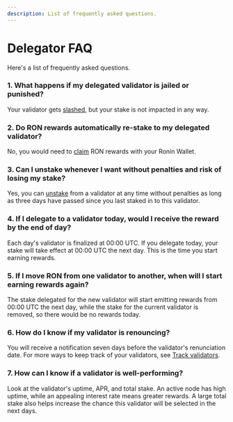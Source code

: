 ```yaml
---
description: List of frequently asked questions.
---
```


# Delegator FAQ
Here's a list of frequently asked questions.

### 1. What happens if my delegated validator is jailed or punished?
Your validator gets [slashed](./../validators/slashing/slashing.mdx), but your stake is not impacted in any way.

### 2. Do RON rewards automatically re-stake to my delegated validator?
No, you would need to [claim](./rewards/claim.mdx) RON rewards with your Ronin Wallet.

### 3. Can I unstake whenever I want without penalties and risk of losing my stake?
Yes, you can [unstake](./stake/withdraw.mdx) from a validator at any time without penalties as long as three days have passed since you last staked in to this validator.

### 4. If I delegate to a validator today, would I receive the reward by the end of day?
Each day's validator is finalized at 00:00 UTC. If you delegate today, your stake will take effect at 00:00 UTC the next day. This is the time you start earning rewards.

### 5. If I move RON from one validator to another, when will I start earning rewards again?
The stake delegated for the new validator will start emitting rewards from 00:00 UTC the next day, while the stake for the current validator is removed, so there would be no rewards today.

### 6. How do I know if my validator is renouncing?
You will receive a notification seven days before the validator's renunciation date. For more ways to keep track of your validators, see [Track validators](./manage/track.mdx).

### 7. How can I know if a validator is well-performing?
Look at the validator's uptime, APR, and total stake. An active node has high uptime, while an appealing interest rate means greater rewards. A large total stake also helps increase the chance this validator will be selected in the next days.
